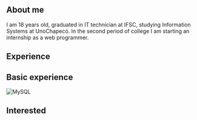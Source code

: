 <h2 dir="auto">About me</h2>

I am 18 years old, graduated in IT technician at IFSC, studying Information Systems at UnoChapecó. In the second period of college I am starting an internship as a web programmer.

<h2 dir="auto">Experience</h2>

 


<h2 dir="auto">Basic experience</h2>

![MySQL](https://img.shields.io/badge/mysql-%2300f.svg?style=for-the-badge&logo=mysql&logoColor=white)


<h2 dir="auto">Interested</h2>



